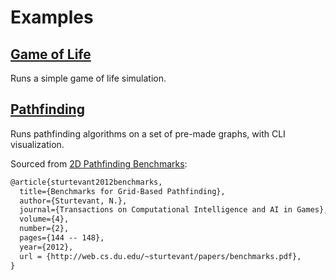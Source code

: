 # Examples

## [Game of Life](./example.dart)

Runs a simple game of life simulation.

## [Pathfinding](./pathfinding.dart)

Runs pathfinding algorithms on a set of pre-made graphs, with CLI visualization.

Sourced from [2D Pathfinding Benchmarks](https://movingai.com/benchmarks/grids.html):

```txt
@article{sturtevant2012benchmarks,
  title={Benchmarks for Grid-Based Pathfinding},
  author={Sturtevant, N.},
  journal={Transactions on Computational Intelligence and AI in Games},
  volume={4},
  number={2},
  pages={144 -- 148},
  year={2012},
  url = {http://web.cs.du.edu/~sturtevant/papers/benchmarks.pdf},
}
```
